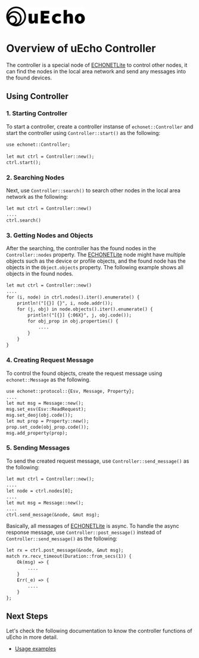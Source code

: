 ![logo](img/logo.png)

# Overview of uEcho Controller

The controller is a special node of [ECHONETLite][enet] to control other nodes, it can find the nodes in the local area network and send any messages into the found devices.

## Using Controller

### 1. Starting Controller

To start a controller, create a controller instanse of `echonet::Controller` and start the controller using `Controller::start()` as the following:

```
use echonet::Controller;

let mut ctrl = Controller::new();
ctrl.start();
```

### 2. Searching Nodes

Next, use `Controller::search()` to search other nodes in the local area network as the following:

```
let mut ctrl = Controller::new()
....
ctrl.search()
```

### 3. Getting Nodes and Objects

After the searching, the controller has the found nodes in the `Controller::nodes` property. The [ECHONETLite](http://www.echonet.gr.jp/english/index.htm) node might have multiple objects such as the device or profile objects, and the found node has the objects in the `Object.objects` property. The following example shows all objects in the found nodes.

```
let mut ctrl = Controller::new()
....
for (i, node) in ctrl.nodes().iter().enumerate() {
    println!("[{}] {}", i, node.addr());
    for (j, obj) in node.objects().iter().enumerate() {
        println!("[{}] {:06X}", j, obj.code());
        for obj_prop in obj.properties() {
            ....
        }
    }
}
```

### 4. Creating Request Message

To control the found objects, create the request message using `echonet::Message` as the following.

```
use echonet::protocol::{Esv, Message, Property};
....
let mut msg = Message::new();
msg.set_esv(Esv::ReadRequest);
msg.set_deoj(obj.code());
let mut prop = Property::new();
prop.set_code(obj_prop.code());
msg.add_property(prop);
```

### 5. Sending Messages

To send the created request message, use `Controller::send_message()` as the following:

```
let mut ctrl = Controller::new();
....
let node = ctrl.nodes[0];
....
let mut msg = Message::new();
....
ctrl.send_message(&node, &mut msg);
```

Basically, all messages of [ECHONETLite](http://www.echonet.gr.jp/english/index.htm) is async. To handle the async response message, use `Controller::post_message()` instead of `Controller::send_message()` as the following:

```
let rx = ctrl.post_message(&node, &mut msg);
match rx.recv_timeout(Duration::from_secs(1)) {
    Ok(msg) => {
        ....
    }
    Err(_e) => {
        ....
    }
};
```

## Next Steps

Let's check the following documentation to know the controller functions of uEcho in more detail.

- [Usage examples](https://github.com/cybergarage/uecho-rs/tree/master/examples)

[enet]:http://echonet.jp/english/
